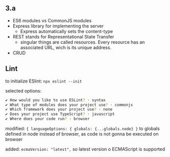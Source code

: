 ## 3.a
- ES6 modules vs CommonJS modules
- Express library for implementing the server
    - Express automatically sets the content-type
- REST stands for Representational State Transfer
    - singular things are called resources. Every resource has an associated URL, wich is its unique address.
- CRUD

## Lint
to initialize ESlint:
`npx eslint --init`

selected options:
```bash
✔ How would you like to use ESLint? · syntax
✔ What type of modules does your project use? · commonjs
✔ Which framework does your project use? · none
✔ Does your project use TypeScript? · javascript
✔ Where does your code run? · browser
```

modified:
`{ languageOptions: { globals: {...globals.node} }`
to globals defined in node instead of browser, as code is not gonna be executed on browser

added:
`ecmaVersion: "latest",`
so latest version o ECMAScript is supported